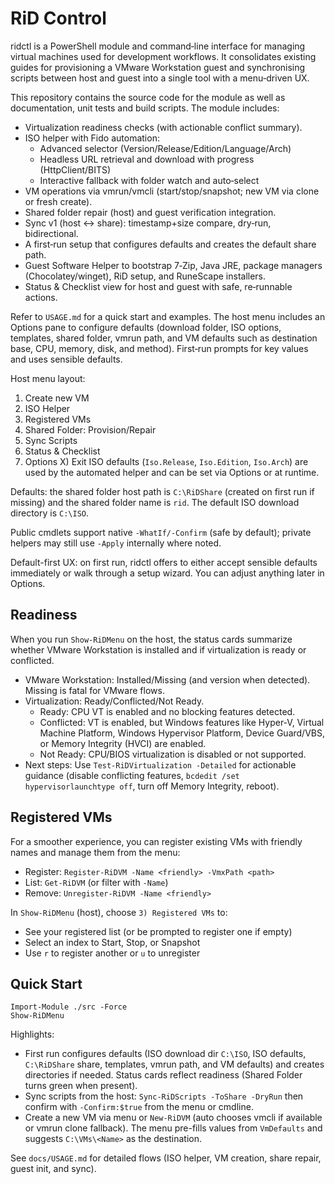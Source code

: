 # RiD Control

ridctl is a PowerShell module and command‑line interface for managing
virtual machines used for development workflows. It consolidates
existing guides for provisioning a VMware Workstation guest and
synchronising scripts between host and guest into a single tool with a
menu‑driven UX.

This repository contains the source code for the module as well as
documentation, unit tests and build scripts. The module includes:

- Virtualization readiness checks (with actionable conflict summary).
- ISO helper with Fido automation:
  - Advanced selector (Version/Release/Edition/Language/Arch)
  - Headless URL retrieval and download with progress (HttpClient/BITS)
  - Interactive fallback with folder watch and auto‑select
- VM operations via vmrun/vmcli (start/stop/snapshot; new VM via clone or fresh create).
- Shared folder repair (host) and guest verification integration.
- Sync v1 (host ↔ share): timestamp+size compare, dry‑run, bidirectional.
- A first‑run setup that configures defaults and creates the default share path.
- Guest Software Helper to bootstrap 7‑Zip, Java JRE, package managers (Chocolatey/winget), RiD setup, and RuneScape installers.
- Status & Checklist view for host and guest with safe, re‑runnable actions.

Refer to `USAGE.md` for a quick start and examples. The host menu includes an Options pane to configure defaults (download folder, ISO options, templates, shared folder, vmrun path, and VM defaults such as destination base, CPU, memory, disk, and method). First‑run prompts for key values and uses sensible defaults.

Host menu layout:

1) Create new VM
2) ISO Helper
3) Registered VMs
4) Shared Folder: Provision/Repair
5) Sync Scripts
6) Status & Checklist
7) Options
X) Exit
ISO defaults (`Iso.Release`, `Iso.Edition`, `Iso.Arch`) are used by the automated helper and can be set via Options or at runtime.

Defaults: the shared folder host path is `C:\RiDShare` (created on first run if missing) and the shared folder name is `rid`. The default ISO download directory is `C:\ISO`.

Public cmdlets support native `-WhatIf/-Confirm` (safe by default); private helpers may still use `-Apply` internally where noted.

Default-first UX: on first run, ridctl offers to either accept sensible defaults immediately or walk through a setup wizard. You can adjust anything later in Options.

## Readiness

When you run `Show-RiDMenu` on the host, the status cards summarize whether VMware Workstation is installed and if virtualization is ready or conflicted.

- VMware Workstation: Installed/Missing (and version when detected). Missing is fatal for VMware flows.
- Virtualization: Ready/Conflicted/Not Ready.
  - Ready: CPU VT is enabled and no blocking features detected.
  - Conflicted: VT is enabled, but Windows features like Hyper-V, Virtual Machine Platform, Windows Hypervisor Platform, Device Guard/VBS, or Memory Integrity (HVCI) are enabled.
  - Not Ready: CPU/BIOS virtualization is disabled or not supported.
- Next steps: Use `Test-RiDVirtualization -Detailed` for actionable guidance (disable conflicting features, `bcdedit /set hypervisorlaunchtype off`, turn off Memory Integrity, reboot).

## Registered VMs

For a smoother experience, you can register existing VMs with friendly names and manage them from the menu:
- Register: `Register-RiDVM -Name <friendly> -VmxPath <path>`
- List: `Get-RiDVM` (or filter with `-Name`)
- Remove: `Unregister-RiDVM -Name <friendly>`

In `Show-RiDMenu` (host), choose `3) Registered VMs` to:
- See your registered list (or be prompted to register one if empty)
- Select an index to Start, Stop, or Snapshot
- Use `r` to register another or `u` to unregister

## Quick Start

```pwsh
Import-Module ./src -Force
Show-RiDMenu
```

Highlights:
- First run configures defaults (ISO download dir `C:\ISO`, ISO defaults, `C:\RiDShare` share, templates, vmrun path, and VM defaults) and creates directories if needed. Status cards reflect readiness (Shared Folder turns green when present).
- Sync scripts from the host: `Sync-RiDScripts -ToShare -DryRun` then confirm with `-Confirm:$true` from the menu or cmdline.
- Create a new VM via menu or `New-RiDVM` (auto chooses vmcli if available or vmrun clone fallback). The menu pre-fills values from `VmDefaults` and suggests `C:\VMs\<Name>` as the destination.

See `docs/USAGE.md` for detailed flows (ISO helper, VM creation, share repair, guest init, and sync).
